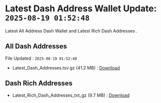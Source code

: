 # Latest Dash Address Wallet Update: `2025-08-19 01:52:48`

Latest All Address Dash Wallet and Latest Rich Dash Addresses .

## All Dash Addresses

File Updated : `2025-08-19 01:52:48`

- Latest_Dash_Addresses.tsv.gz (41.2 MB) : [Download](https://github.com/Pymmdrza/Rich-Address-Wallet/releases/tag/Dash)

## Dash Rich Addresses

- Latest_Rich_Dash_Addresses_txt_gz (9.7 MB) : [Download](https://github.com/Pymmdrza/Rich-Address-Wallet/releases/tag/Dash)
